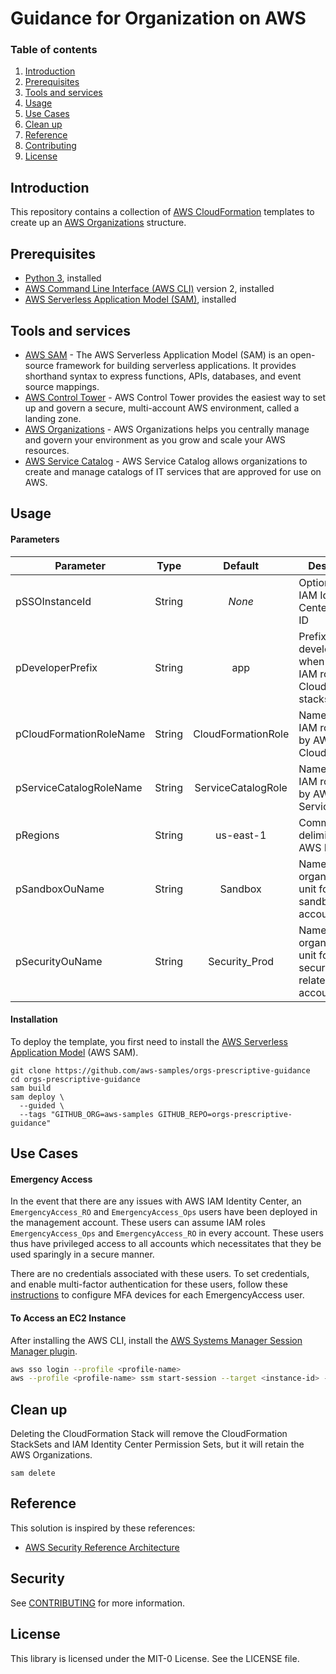 # Guidance for Organization on AWS 

### Table of contents

1. [Introduction](#introduction)
2. [Prerequisites](#prerequisites)
3. [Tools and services](#tools-and-services)
4. [Usage](#usage)
5. [Use Cases](#use-cases)
6. [Clean up](#clean-up)
7. [Reference](#reference)
8. [Contributing](#contributing)
9. [License](#license)

## Introduction

This repository contains a collection of [AWS CloudFormation](https://aws.amazon.com/cloudformation/) templates to create up an [AWS Organizations](https://aws.amazon.com/organizations/) structure.

## Prerequisites

- [Python 3](https://www.python.org/downloads/), installed
- [AWS Command Line Interface (AWS CLI)](https://docs.aws.amazon.com/cli/latest/userguide/install-cliv2.html) version 2, installed
- [AWS Serverless Application Model (SAM)](https://docs.aws.amazon.com/serverless-application-model/latest/developerguide/serverless-getting-started.html), installed

## Tools and services

- [AWS SAM](https://aws.amazon.com/serverless/sam/) - The AWS Serverless Application Model (SAM) is an open-source framework for building serverless applications. It provides shorthand syntax to express functions, APIs, databases, and event source mappings.
- [AWS Control Tower](https://aws.amazon.com/controltower/) - AWS Control Tower provides the easiest way to set up and govern a secure, multi-account AWS environment, called a landing zone.
- [AWS Organizations](https://aws.amazon.com/organizations/) - AWS Organizations helps you centrally manage and govern your environment as you grow and scale your AWS resources.
- [AWS Service Catalog](https://aws.amazon.com/servicecatalog/) - AWS Service Catalog allows organizations to create and manage catalogs of IT services that are approved for use on AWS.

## Usage

#### Parameters

| Parameter                |  Type  |         Default          | Description          |
| ------------------------ | :----: | :----------------------: | -------------------- |
| pSSOInstanceId           | String |  _None_  | Optional - AWS IAM Identity Center instance ID |
| pDeveloperPrefix         | String | app | Prefix used by developers when creating IAM roles and CloudFormation stacks |
| pCloudFormationRoleName  | String | CloudFormationRole | Name of the IAM role used by AWS CloudFormation |
| pServiceCatalogRoleName  | String | ServiceCatalogRole | Name of the IAM role used by AWS Service Catalog |
| pRegions                 | String | us-east-1 | Comma-delimited list of AWS Regions |
| pSandboxOuName           | String | Sandbox | Name of the organizational unit for sandbox AWS accounts |
| pSecurityOuName          | String | Security_Prod | Name of the organizational unit for security-related AWS accounts |

#### Installation

To deploy the template, you first need to install the [AWS Serverless Application Model](https://docs.aws.amazon.com/serverless-application-model/latest/developerguide/install-sam-cli.html) (AWS SAM).

```
git clone https://github.com/aws-samples/orgs-prescriptive-guidance
cd orgs-prescriptive-guidance
sam build
sam deploy \
  --guided \
  --tags "GITHUB_ORG=aws-samples GITHUB_REPO=orgs-prescriptive-guidance"
```

## Use Cases

#### Emergency Access

In the event that there are any issues with AWS IAM Identity Center, an `EmergencyAccess_RO` and `EmergencyAccess_Ops` users have been deployed in the management account. These users can assume IAM roles `EmergencyAccess_Ops` and `EmergencyAccess_RO` in every account. These users thus have privileged access to all accounts which necessitates that they be used sparingly in a secure manner.

There are no credentials associated with these users. To set credentials, and enable multi-factor authentication for these users, follow these [instructions](https://docs.aws.amazon.com/IAM/latest/UserGuide/id_credentials_mfa_enable.html) to configure MFA devices for each EmergencyAccess user.

#### To Access an EC2 Instance

After installing the AWS CLI, install the [AWS Systems Manager Session Manager plugin](https://docs.aws.amazon.com/systems-manager/latest/userguide/session-manager-working-with-install-plugin.html
).

```bash
aws sso login --profile <profile-name>
aws --profile <profile-name> ssm start-session --target <instance-id> --document-name SSM-SessionManagerRunShell
```

## Clean up

Deleting the CloudFormation Stack will remove the CloudFormation StackSets and IAM Identity Center Permission Sets, but it will retain the AWS Organizations.

```
sam delete
```

## Reference

This solution is inspired by these references:

- [AWS Security Reference Architecture](https://docs.aws.amazon.com/prescriptive-guidance/latest/security-reference-architecture/architecture.html)

## Security

See [CONTRIBUTING](CONTRIBUTING.md#security-issue-notifications) for more information.

## License

This library is licensed under the MIT-0 License. See the LICENSE file.


